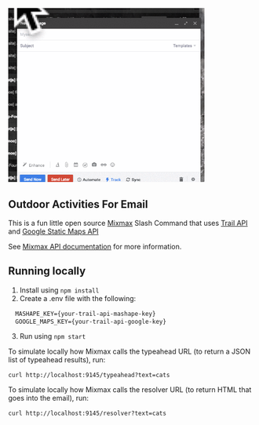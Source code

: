 <img src='./assets/whatitdoes.gif' style='max-width:400px'>

##  Outdoor Activities For Email

This is a fun little open source <a href='https://mixmax.com'>Mixmax</a> Slash Command that uses <a href='https://market.mashape.com/trailapi/trailapi'>Trail API</a> and <a href='https://developers.google.com/maps/documentation/static-maps/'>Google Static Maps API</a>

See <a href='http://developer.mixmax.com/docs/overview-slash-commands#tutorial-building-mygiphy'>Mixmax API documentation</a> for more information.


## Running locally

1. Install using `npm install`
2. Create a .env file with the following:

  ```
    MASHAPE_KEY={your-trail-api-mashape-key}
    GOOGLE_MAPS_KEY={your-trail-api-google-key}
  ```

3. Run using `npm start`


To simulate locally how Mixmax calls the typeahead URL (to return a JSON list of typeahead results), run:

```
curl http://localhost:9145/typeahead?text=cats
```

To simulate locally how Mixmax calls the resolver URL (to return HTML that goes into the email), run:

```
curl http://localhost:9145/resolver?text=cats
```
